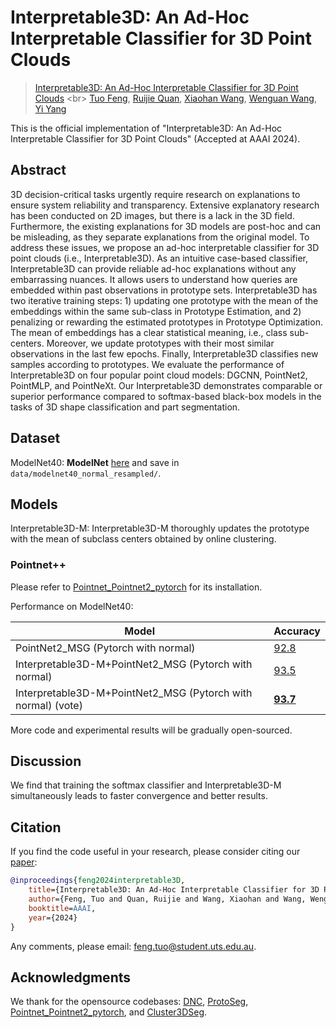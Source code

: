 # Interpretable3D: An Ad-Hoc Interpretable Classifier for 3D Point Clouds

>[Interpretable3D: An Ad-Hoc Interpretable Classifier for 3D Point Clouds]([https://arxiv.org/abs/2307.14605](https://ojs.aaai.org/index.php/AAAI/article/view/27944)) <br>
>[Tuo Feng](https://orcid.org/0000-0001-5882-3315), [Ruijie Quan](https://scholar.google.com/citations?user=WKLRPsAAAAAJ&hl=en), [Xiaohan Wang](https://scholar.google.com/citations?hl=zh-CN&user=iGA10XoAAAAJ), [Wenguan Wang](https://sites.google.com/view/wenguanwang),  [Yi Yang](https://scholar.google.com/citations?hl=zh-CN&user=RMSuNFwAAAAJ&view_op=list_works)

This is the official implementation of "Interpretable3D: An Ad-Hoc Interpretable Classifier for 3D Point Clouds" (Accepted at AAAI 2024).


## Abstract
3D decision-critical tasks urgently require research on explanations to ensure system reliability and transparency. Extensive explanatory research has been conducted on 2D images, but there is a lack in the 3D field. Furthermore, the existing explanations for 3D models are post-hoc and can be misleading, as they separate explanations from the original model. To address these issues, we propose an ad-hoc interpretable classifier for 3D point clouds (i.e., Interpretable3D). As an intuitive case-based classifier, Interpretable3D can provide reliable ad-hoc explanations without any embarrassing nuances. It allows users to understand how queries are embedded within past observations in prototype sets. Interpretable3D has two iterative training steps: 1) updating one prototype with the mean of the embeddings within the same sub-class in Prototype Estimation, and 2) penalizing or rewarding the estimated prototypes in Prototype Optimization. The mean of embeddings has a clear statistical meaning, i.e., class sub-centers. Moreover, we update prototypes with their most similar observations in the last few epochs. Finally, Interpretable3D classifies new samples according to prototypes. We evaluate the performance of Interpretable3D on four popular point cloud models: DGCNN, PointNet2, PointMLP, and PointNeXt. Our Interpretable3D demonstrates comparable or superior performance compared to softmax-based black-box models in the tasks of 3D shape classification and part segmentation. 

## Dataset

ModelNet40: **ModelNet** [here](https://shapenet.cs.stanford.edu/media/modelnet40_normal_resampled.zip) and save in `data/modelnet40_normal_resampled/`.

<!-- ScanObjectNN: **ScanObjectNN** [here](https://hkust-vgd.github.io/scanobjectnn/) and save in `data/ScanObjectNN/main_split`. -->

## Models

Interpretable3D-M: Interpretable3D-M thoroughly updates the prototype with the mean of subclass centers obtained by online clustering.


### Pointnet++

Please refer to [Pointnet_Pointnet2_pytorch](https://github.com/yanx27/Pointnet_Pointnet2_pytorch) for its installation.

Performance on ModelNet40:

| Model | Accuracy |
|--|--|
| PointNet2_MSG (Pytorch with normal) | [92.8](https://github.com/yanx27/Pointnet_Pointnet2_pytorch/blob/master/log/classification/pointnet2_msg_normals/logs/pointnet2_cls_msg.txt)|
| Interpretable3D-M+PointNet2_MSG (Pytorch with normal) | [93.5](https://github.com/FengZicai/Interpretable3D/blob/main/PointNet2/log/classification/pointnet2_cls_msg_ip3d/logs/pointnet2_cls_msg_ip3d.txt) |
| Interpretable3D-M+PointNet2_MSG (Pytorch with normal) (vote) |  **[93.7](https://github.com/FengZicai/Interpretable3D/blob/main/PointNet2/log/classification/pointnet2_cls_msg_ip3d/eval.txt)**|

More code and experimental results will be gradually open-sourced.


## Discussion
We find that training the softmax classifier and Interpretable3D-M simultaneously leads to faster convergence and better results.

## Citation

If you find the code useful in your research, please consider citing our [paper](https://ojs.aaai.org/index.php/AAAI/article/view/27944):

```BibTeX
@inproceedings{feng2024interpretable3D,
	title={Interpretable3D: An Ad-Hoc Interpretable Classifier for 3D Point Clouds},
	author={Feng, Tuo and Quan, Ruijie and Wang, Xiaohan and Wang, Wenguan, and Yang, Yi},
	booktitle=AAAI,
	year={2024}
}
```

Any comments, please email: feng.tuo@student.uts.edu.au.


## Acknowledgments
We thank for the opensource codebases: [DNC](https://github.com/ChengHan111/DNC), [ProtoSeg](https://github.com/tfzhou/ProtoSeg), [Pointnet_Pointnet2_pytorch](https://github.com/yanx27/Pointnet_Pointnet2_pytorch), and [Cluster3DSeg](https://github.com/FengZicai/Cluster3DSeg). 
